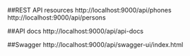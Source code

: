 ##REST API resources
http://localhost:9000/api/phones
http://localhost:9000/api/persons

##API docs
http://localhost:9000/api/api-docs

##Swagger
http://localhost:9000/api/swagger-ui/index.html
